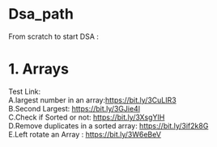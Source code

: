 # Dsa_path
From scratch to start DSA :
# 1. Arrays
Test Link: <br>
A.largest number in an array:https://bit.ly/3CuLIR3<br>
B.Second Largest: https://bit.ly/3GJie4l<br>
C.Check if Sorted or not: https://bit.ly/3XsgYIH<br>
D.Remove duplicates in a sorted array: https://bit.ly/3if2k8G<br>
E.Left rotate an Array : https://bit.ly/3W6eBeV

